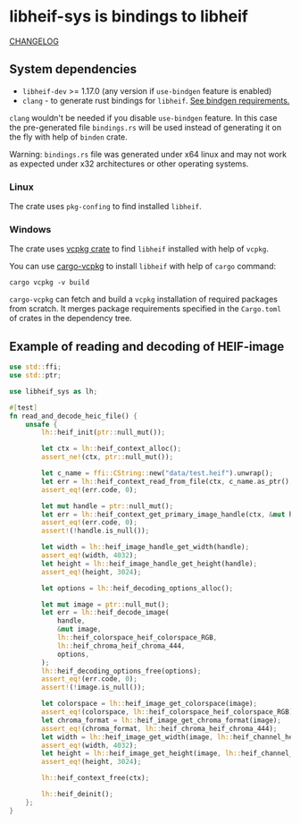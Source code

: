 # libheif-sys is bindings to libheif

[CHANGELOG](https://github.com/Cykooz/libheif-sys/blob/master/CHANGELOG.md)

## System dependencies

- `libheif-dev` >= 1.17.0 (any version if `use-bindgen` feature is enabled)
- `clang` - to generate rust bindings for `libheif`.
  [See bindgen requirements.](https://rust-lang.github.io/rust-bindgen/requirements.html)

`clang` wouldn't be needed if you disable `use-bindgen` feature.
In this case the pre-generated file `bindings.rs` will be used
instead of generating it on the fly with help of `binden` crate.

Warning: `bindings.rs` file was generated under x64 linux and may
not work as expected under x32 architectures or other operating systems.

### Linux

The crate uses `pkg-confing` to find installed `libheif`.

### Windows

The crate uses [vcpkg crate](https://crates.io/crates/vcpkg)
to find `libheif` installed with help of `vcpkg`.

You can use [cargo-vcpkg](https://crates.io/crates/cargo-vcpkg)
to install `libheif` with help of `cargo` command:

```shell
cargo vcpkg -v build
```

`cargo-vcpkg` can fetch and build a `vcpkg` installation of required
packages from scratch. It merges package requirements specified in
the `Cargo.toml` of crates in the dependency tree.

## Example of reading and decoding of HEIF-image

```rust
use std::ffi;
use std::ptr;

use libheif_sys as lh;

#[test]
fn read_and_decode_heic_file() {
    unsafe {
        lh::heif_init(ptr::null_mut());

        let ctx = lh::heif_context_alloc();
        assert_ne!(ctx, ptr::null_mut());

        let c_name = ffi::CString::new("data/test.heif").unwrap();
        let err = lh::heif_context_read_from_file(ctx, c_name.as_ptr(), ptr::null());
        assert_eq!(err.code, 0);

        let mut handle = ptr::null_mut();
        let err = lh::heif_context_get_primary_image_handle(ctx, &mut handle);
        assert_eq!(err.code, 0);
        assert!(!handle.is_null());

        let width = lh::heif_image_handle_get_width(handle);
        assert_eq!(width, 4032);
        let height = lh::heif_image_handle_get_height(handle);
        assert_eq!(height, 3024);

        let options = lh::heif_decoding_options_alloc();

        let mut image = ptr::null_mut();
        let err = lh::heif_decode_image(
            handle,
            &mut image,
            lh::heif_colorspace_heif_colorspace_RGB,
            lh::heif_chroma_heif_chroma_444,
            options,
        );
        lh::heif_decoding_options_free(options);
        assert_eq!(err.code, 0);
        assert!(!image.is_null());

        let colorspace = lh::heif_image_get_colorspace(image);
        assert_eq!(colorspace, lh::heif_colorspace_heif_colorspace_RGB);
        let chroma_format = lh::heif_image_get_chroma_format(image);
        assert_eq!(chroma_format, lh::heif_chroma_heif_chroma_444);
        let width = lh::heif_image_get_width(image, lh::heif_channel_heif_channel_R);
        assert_eq!(width, 4032);
        let height = lh::heif_image_get_height(image, lh::heif_channel_heif_channel_R);
        assert_eq!(height, 3024);

        lh::heif_context_free(ctx);

        lh::heif_deinit();
    };
}
```
